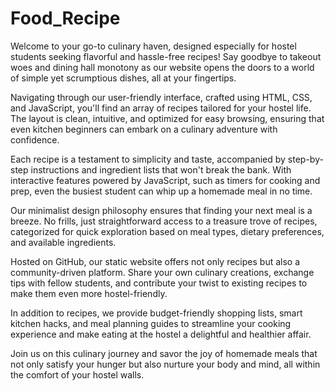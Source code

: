 # Food_Recipe
Welcome to your go-to culinary haven, designed especially for hostel students seeking flavorful and hassle-free recipes! Say goodbye to takeout woes and dining hall monotony as our website opens the doors to a world of simple yet scrumptious dishes, all at your fingertips.

Navigating through our user-friendly interface, crafted using HTML, CSS, and JavaScript, you'll find an array of recipes tailored for your hostel life. The layout is clean, intuitive, and optimized for easy browsing, ensuring that even kitchen beginners can embark on a culinary adventure with confidence.

Each recipe is a testament to simplicity and taste, accompanied by step-by-step instructions and ingredient lists that won't break the bank. With interactive features powered by JavaScript, such as timers for cooking and prep, even the busiest student can whip up a homemade meal in no time.

Our minimalist design philosophy ensures that finding your next meal is a breeze. No frills, just straightforward access to a treasure trove of recipes, categorized for quick exploration based on meal types, dietary preferences, and available ingredients.

Hosted on GitHub, our static website offers not only recipes but also a community-driven platform. Share your own culinary creations, exchange tips with fellow students, and contribute your twist to existing recipes to make them even more hostel-friendly.

In addition to recipes, we provide budget-friendly shopping lists, smart kitchen hacks, and meal planning guides to streamline your cooking experience and make eating at the hostel a delightful and healthier affair.

Join us on this culinary journey and savor the joy of homemade meals that not only satisfy your hunger but also nurture your body and mind, all within the comfort of your hostel walls.

